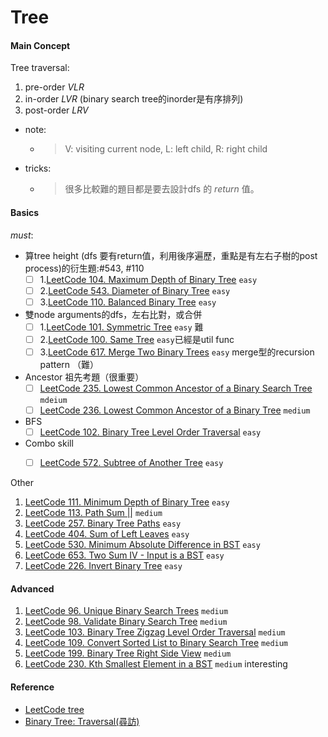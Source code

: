 # Tree
#### Main Concept
Tree traversal:
1. pre-order *VLR*
2. in-order *LVR* (binary search tree的inorder是有序排列)
3. post-order *LRV*
- note:
    - > V: visiting current node, L: left child, R: right child
- tricks: 
  - > 很多比較難的題目都是要去設計dfs 的 *return* 值。
####    Basics
*must*:
- 算tree height (dfs 要有return值，利用後序遍歷，重點是有左右子樹的post process)的衍生題:#543, #110
  - [ ] 1.[LeetCode 104. Maximum Depth of Binary Tree](https://leetcode.com/problems/maximum-depth-of-binary-tree/) ``easy``
  - [ ] 2.[LeetCode 543. Diameter of Binary Tree](https://leetcode.com/problems/diameter-of-binary-tree/) ``easy``
  - [ ] 3.[LeetCode 110. Balanced Binary Tree](https://leetcode.com/problems/balanced-binary-tree/) ``easy``
- 雙node arguments的dfs，左右比對，或合併
  - [ ] 1.[LeetCode 101. Symmetric Tree](https://leetcode.com/problems/symmetric-tree/) ``easy`` 難
  - [ ] 2.[LeetCode 100. Same Tree](https://leetcode.com/problems/same-tree/) ``easy``已經是util func
  - [ ] 3.[LeetCode 617. Merge Two Binary Trees](https://leetcode.com/problems/merge-two-binary-trees/) ``easy`` merge型的recursion pattern （難）
- Ancestor 祖先考題（很重要）
  - [ ] [LeetCode 235. Lowest Common Ancestor of a Binary Search Tree](https://leetcode.com/problems/lowest-common-ancestor-of-a-binary-search-tree/) ``mdeium``
  - [ ] [LeetCode 236. Lowest Common Ancestor of a Binary Tree](https://leetcode.com/problems/lowest-common-ancestor-of-a-binary-tree/) ``medium``
- BFS
  - [ ] [LeetCode 102. Binary Tree Level Order Traversal](https://leetcode.com/problems/binary-tree-level-order-traversal/) ``easy``
- Combo skill
  - [ ] [LeetCode 572. Subtree of Another Tree](https://leetcode.com/problems/subtree-of-another-tree/) ``easy``


Other
1. [LeetCode 111. Minimum Depth of Binary Tree](https://leetcode.com/problems/minimum-depth-of-binary-tree/description/) ``easy``
2. [LeetCode 113. Path Sum ||](https://leetcode.com/problems/path-sum-ii/) ``medium``
3. [LeetCode 257. Binary Tree Paths](https://leetcode.com/problems/binary-tree-paths/) ``easy``
5. [LeetCode 404. Sum of Left Leaves](https://leetcode.com/problems/sum-of-left-leaves/) ``easy``
6. [LeetCode 530. Minimum Absolute Difference in BST](https://leetcode.com/problems/minimum-absolute-difference-in-bst/) ``easy``
7. [LeetCode 653. Two Sum IV - Input is a BST](https://leetcode.com/problems/two-sum-iv-input-is-a-bst/) ``easy``
8. [LeetCode 226. Invert Binary Tree](https://leetcode.com/problems/invert-binary-tree/) ``easy``


#### Advanced
1. [LeetCode 96. Unique Binary Search Trees](https://leetcode.com/problems/unique-binary-search-trees/) ``medium``
2. [LeetCode 98. Validate Binary Search Tree](https://leetcode.com/problems/validate-binary-search-tree/) ``medium``
3. [LeetCode 103. Binary Tree Zigzag Level Order Traversal](https://leetcode.com/problems/binary-tree-zigzag-level-order-traversal/) ``medium``
4. [LeetCode 109. Convert Sorted List to Binary Search Tree](https://leetcode.com/problems/convert-sorted-list-to-binary-search-tree/description/) ``medium``
5. [LeetCode 199. Binary Tree Right Side View](https://leetcode.com/problems/binary-tree-right-side-view/) ``medium``
6. [LeetCode 230. Kth Smallest Element in a BST](https://leetcode.com/problems/kth-smallest-element-in-a-bst/) ``medium`` interesting




####    Reference
- [LeetCode tree](https://leetcode.com/tag/tree/)
- [Binary Tree: Traversal(尋訪)](http://alrightchiu.github.io/SecondRound/binary-tree-traversalxun-fang.html)
